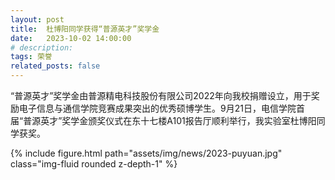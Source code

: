 ```yaml
---
layout: post
title:  杜博阳同学获得“普源英才”奖学金
date:   2023-10-02 14:00:00
# description:
tags: 荣誉
related_posts: false
---
```


“普源英才”奖学金由普源精电科技股份有限公司2022年向我校捐赠设立，用于奖励电子信息与通信学院竞赛成果突出的优秀硕博学生。9月21日，电信学院首届“普源英才”奖学金颁奖仪式在东十七楼A101报告厅顺利举行，我实验室杜博阳同学获奖。

<div class="row mt-3">
    <div class="col-sm mt-3 mt-md-0">
        {% include figure.html path="assets/img/news/2023-puyuan.jpg" class="img-fluid rounded z-depth-1" %}
    </div>
</div>

